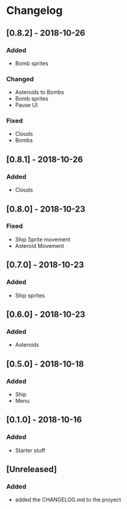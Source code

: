 # Changelog

## [0.8.2] - 2018-10-26
### Added
- Bomb sprites

### Changed
- Asteroids to Bombs
- Bomb sprites
- Pause UI

### Fixed
- Clouds
- Bombs


## [0.8.1] - 2018-10-26
### Added
- Clouds

## [0.8.0] - 2018-10-23
### Fixed
- Ship Sprite movement
- Asteroid Movement

## [0.7.0] - 2018-10-23
### Added
- Ship sprites

## [0.6.0] - 2018-10-23
### Added
- Asteroids

## [0.5.0] - 2018-10-18
### Added
- Ship
- Menu

## [0.1.0] - 2018-10-16
### Added
- Starter stuff

## [Unreleased]
### Added
- added the CHANGELOG.md to the proyect